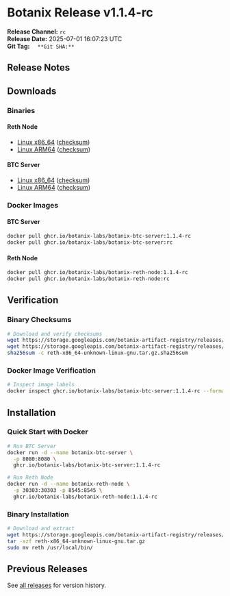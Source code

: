 # Botanix Release v1.1.4-rc

**Release Channel:** `rc`  
**Release Date:** 2025-07-01 16:07:23 UTC  
**Git Tag:** ``  
**Git SHA:** ``

## Release Notes



## Downloads

### Binaries

#### Reth Node
- [Linux x86_64](https://storage.googleapis.com/botanix-artifact-registry/releases/reth/rc/1.1.4-rc/reth-x86_64-unknown-linux-gnu.tar.gz) ([checksum](https://storage.googleapis.com/botanix-artifact-registry/releases/reth/rc/1.1.4-rc/reth-x86_64-unknown-linux-gnu.tar.gz.sha256sum))
- [Linux ARM64](https://storage.googleapis.com/botanix-artifact-registry/releases/reth/rc/1.1.4-rc/reth-aarch64-unknown-linux-gnu.tar.gz) ([checksum](https://storage.googleapis.com/botanix-artifact-registry/releases/reth/rc/1.1.4-rc/reth-aarch64-unknown-linux-gnu.tar.gz.sha256sum))

#### BTC Server  
- [Linux x86_64](https://storage.googleapis.com/botanix-artifact-registry/releases/btc-server/rc/1.1.4-rc/btc-server-x86_64-unknown-linux-gnu.tar.gz) ([checksum](https://storage.googleapis.com/botanix-artifact-registry/releases/btc-server/rc/1.1.4-rc/btc-server-x86_64-unknown-linux-gnu.tar.gz.sha256sum))
- [Linux ARM64](https://storage.googleapis.com/botanix-artifact-registry/releases/btc-server/rc/1.1.4-rc/btc-server-aarch64-unknown-linux-gnu.tar.gz) ([checksum](https://storage.googleapis.com/botanix-artifact-registry/releases/btc-server/rc/1.1.4-rc/btc-server-aarch64-unknown-linux-gnu.tar.gz.sha256sum))

### Docker Images

#### BTC Server
```bash
docker pull ghcr.io/botanix-labs/botanix-btc-server:1.1.4-rc
docker pull ghcr.io/botanix-labs/botanix-btc-server:rc
```

#### Reth Node
```bash  
docker pull ghcr.io/botanix-labs/botanix-reth-node:1.1.4-rc
docker pull ghcr.io/botanix-labs/botanix-reth-node:rc
```

## Verification

### Binary Checksums
```bash
# Download and verify checksums
wget https://storage.googleapis.com/botanix-artifact-registry/releases/reth/rc/1.1.4-rc/reth-x86_64-unknown-linux-gnu.tar.gz
wget https://storage.googleapis.com/botanix-artifact-registry/releases/reth/rc/1.1.4-rc/reth-x86_64-unknown-linux-gnu.tar.gz.sha256sum
sha256sum -c reth-x86_64-unknown-linux-gnu.tar.gz.sha256sum
```

### Docker Image Verification
```bash
# Inspect image labels
docker inspect ghcr.io/botanix-labs/botanix-btc-server:1.1.4-rc --format='{{.Config.Labels}}'
```

## Installation

### Quick Start with Docker
```bash
# Run BTC Server
docker run -d --name botanix-btc-server \
  -p 8080:8080 \
  ghcr.io/botanix-labs/botanix-btc-server:1.1.4-rc

# Run Reth Node  
docker run -d --name botanix-reth-node \
  -p 30303:30303 -p 8545:8545 \
  ghcr.io/botanix-labs/botanix-reth-node:1.1.4-rc
```

### Binary Installation
```bash
# Download and extract
wget https://storage.googleapis.com/botanix-artifact-registry/releases/reth/rc/1.1.4-rc/reth-x86_64-unknown-linux-gnu.tar.gz
tar -xzf reth-x86_64-unknown-linux-gnu.tar.gz
sudo mv reth /usr/local/bin/
```

## Previous Releases

See [all releases](../../README.md#releases) for version history.
